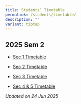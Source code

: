 ```yaml
---
title: Students’ Timetable
permalink: /students/timetable/
description: ""
variant: tiptap
---
```

<h2>2025 Sem 2</h2>
<ul data-tight="true" class="tight">
<li>
<p><a href="/files/Timetables/Students Timetable/2025_Sem_2_Sec_1_Class_Timetable.pdf" rel="noopener nofollow" target="_blank">Sec 1 Timetable</a>
</p>
</li>
<li>
<p><a href="/files/Timetables/Students Timetable/2025_Sem_2_Sec_2_Class_Timetable.pdf" rel="noopener nofollow" target="_blank">Sec 2 Timetable</a>
</p>
</li>
<li>
<p><a href="/files/Timetables/Students Timetable/2025_Sem_2_Sec_3_Class_Timetable.pdf" rel="noopener nofollow" target="_blank">Sec 3 Timetable</a>
</p>
</li>
<li>
<p><a href="/files/Timetables/Students Timetable/Sec_4_and_5_Class_Timetable.pdf" rel="noopener nofollow" target="_blank">Sec 4 &amp; 5 Timetable</a>
</p>
</li>
</ul>
<p></p>
<p></p>
<p><em>Updated on 24 Jun 2025</em>
</p>